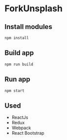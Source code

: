 # ForkUnsplash

## Install modules
`npm install`

## Build app
`npm run build`

## Run app
`npm start`

## Used
- ReactJs
- Redux
- Webpack
- React Bootstrap
